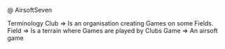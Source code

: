 @ AirsoftSeven

Terminology
Club => Is an organisation creating Games on some Fields.
Field => Is a terrain where Games are played by Clubs
Game => An airsoft game
